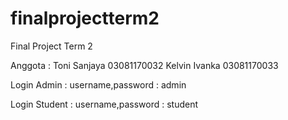 # finalprojectterm2
Final Project Term 2


Anggota : 
Toni Sanjaya 03081170032
Kelvin Ivanka 03081170033

Login Admin :
username,password : admin

Login Student :
username,password : student
